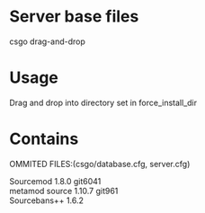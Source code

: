# Server base files
csgo drag-and-drop

# Usage
Drag and drop into directory set in force\_install\_dir

# Contains
OMMITED FILES:(csgo/database.cfg, server.cfg)  
  
Sourcemod 1.8.0         git6041  
metamod source 1.10.7   git961  
Sourcebans++ 1.6.2
